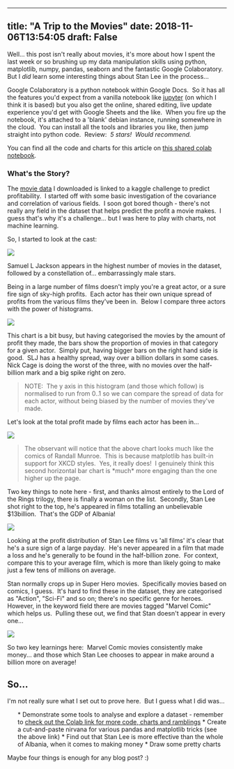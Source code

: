 
---
title: "A Trip to the Movies"
date: 2018-11-06T13:54:05
draft: False
---


Well... this post isn't really about movies, it's more about how I spent the last week or so brushing up my data manipulation skills using python, matplotlib, numpy, pandas, seaborn and the fantastic Google Colaboratory.  But I *did* learn some interesting things about Stan Lee in the process...

Google Colaboratory is a python notebook within Google Docs.  So it has all the features you'd expect from a vanilla notebook like <a href="http://jupyter.org/">jupyter</a> (on which I think it is based) but you also get the online, shared editing, live update experience you'd get with Google Sheets and the like.  When you fire up the notebook, it's attached to a 'blank' debian instance, running somewhere in the cloud.  You can install all the tools and libraries you like, then jump straight into python code.  Review:  *5 stars!  Would recommend.*

You can find all the code and charts for this article on <a href="https://colab.research.google.com/drive/10h3iRXKa9bVFM1Dd5w96Eh_VACv0nzjo">this shared colab notebook</a>.

### What's the Story?

The <a href="https://www.kaggle.com/tmdb/tmdb-movie-metadata/">movie data</a> I downloaded is linked to a kaggle challenge to predict profitability.  I started off with some basic investigation of the covariance and correlation of various fields.  I soon got bored though - there's not really any field in the dataset that helps predict the profit a movie makes.  I guess that's why it's a challenge... but I was here to play with charts, not machine learning.

So, I started to look at the cast:

<img src="http://logicalgenetics.com/wp-content/uploads/2018/11/actors1.png"/>

Samuel L Jackson appears in the highest number of movies in the dataset, followed by a constellation of... embarrassingly male stars.

Being in a large number of films doesn't imply you're a great actor, or a sure fire sign of sky-high profits.  Each actor has their own unique spread of profits from the various films they've been in.  Below I compare three actors with the power of histograms.

<img src="http://logicalgenetics.com/wp-content/uploads/2018/11/actors2-1.png"/>

This chart is a bit busy, but having categorised the movies by the amount of profit they made, the bars show the proportion of movies in that category for a given actor.  Simply put, having bigger bars on the right hand side is good.  SLJ has a healthy spread, way over a billion dollars in some cases.  Nick Cage is doing the worst of the three, with no movies over the half-billion mark and a big spike right on zero.

<blockquote class="wp-block-quote">NOTE:  The y axis in this histogram (and those which follow) is normalised to run from 0..1 so we can compare the spread of data for each actor, without being biased by the number of movies they've made.</blockquote>

Let's look at the total profit made by films each actor has been in...

<img src="http://logicalgenetics.com/wp-content/uploads/2018/11/actors3.jpg"/>

<blockquote class="wp-block-quote">The observant will notice that the above chart looks much like the comics of Randall Munroe.  This is because matplotlib has built-in support for XKCD styles.  Yes, it really does!  I genuinely think this second horizontal bar chart is *much* more engaging than the one higher up the page.</blockquote>

Two key things to note here - first, and thanks almost entirely to the Lord of the Rings trilogy, there is finally a woman on the list.  Secondly, Stan Lee shot right to the top, he's appeared in films totalling an unbelievable $13billion.  That's the GDP of Albania!

<img src="http://logicalgenetics.com/wp-content/uploads/2018/11/actors4.png"/>

Looking at the profit distribution of Stan Lee films vs 'all films' it's clear that he's a sure sign of a large payday.  He's never appeared in a film that made a loss and he's generally to be found in the half-billion zone.  For context, compare this to your average film, which is more than likely going to make just a few tens of millions on average.

Stan normally crops up in Super Hero movies.  Specifically movies based on comics, I guess.  It's hard to find these in the dataset, they are categorised as "Action", "Sci-Fi" and so on; there's no specific genre for heroes.  However, in the keyword field there are movies tagged "Marvel Comic" which helps us.  Pulling these out, we find that Stan doesn't appear in every one...

<img src="http://logicalgenetics.com/wp-content/uploads/2018/11/actors5.png"/>

So two key learnings here:  Marvel Comic movies consistently make money... and those which Stan Lee chooses to appear in make around a billion more on average!

## So...

I'm not really sure what I set out to prove here.  But I guess what I did was...

<ol>* Demonstrate some tools to analyse and explore a dataset - remember to <a href="https://colab.research.google.com/drive/10h3iRXKa9bVFM1Dd5w96Eh_VACv0nzjo">check out the Colab link for more code, charts and ramblings</a>
* Create a cut-and-paste nirvana for various pandas and matplotlib tricks (see the above link)
* Find out that Stan Lee is more effective than the whole of Albania, when it comes to making money
* Draw some pretty charts
</ol>

Maybe four things is enough for any blog post? :)
